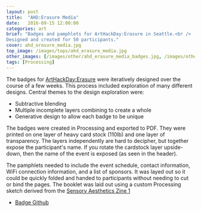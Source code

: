```yaml
---
layout: post
title:  "AHD:Erasure Media"
date:   2016-09-15 12:00:00
categories: art
brief: "Badges and pamphlets for ArtHackDay:Erasure in Seattle.<br />
Designed and created for 50 participants."
cover: ahd_erasure_media.jpg
top_image: /images/tops/ahd_erasure_media.jpg
other_images: [/images/other/ahd_erasure_media_badges.jpg, /images/other/ahd_erasure_media_pamphlet.jpg]
tags: [Processing]
---
```

The badges for [ArtHackDay:Erasure](http://www.arthackday.net/events/erasure/) 
were iteratively designed over the course of a few weeks. 
This process included exploration of many different designs. 
Central themes to the design exploration were:

* Subtractive blending 
* Multiple incomplete layers combining to create a whole
* Generative design to allow each badge to be unique

The badges were created in Processing and exported to PDF. 
They were printed on one layer of heavy card stock (110lb) and one layer of transparency.
The layers independently are hard to decipher, but together expose the participant&#39;s name.
If you rotate the cardstock layer upside-down, then the name of the event is exposed (as seen in the header).

The pamphlets needed to include the event schedule, contact information, 
WiFi connection information, and a list of sponsors.
It was layed out so it could be quickly folded and handed to participants 
without needing to cut or bind the pages.
The booklet was laid out using a custom Processing sketch derived from the [Sensory Aesthetics Zine 1](/art/2015/08/01/sensory-aesthetics-zine/)

* [Badge Github](https://github.com/quinkennedy/arthackdaysea16badges/)
